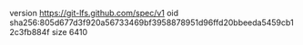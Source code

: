 version https://git-lfs.github.com/spec/v1
oid sha256:805d677d3f920a56733469bf3958878951d96ffd20bbeeda5459cb12c3fb884f
size 6410
